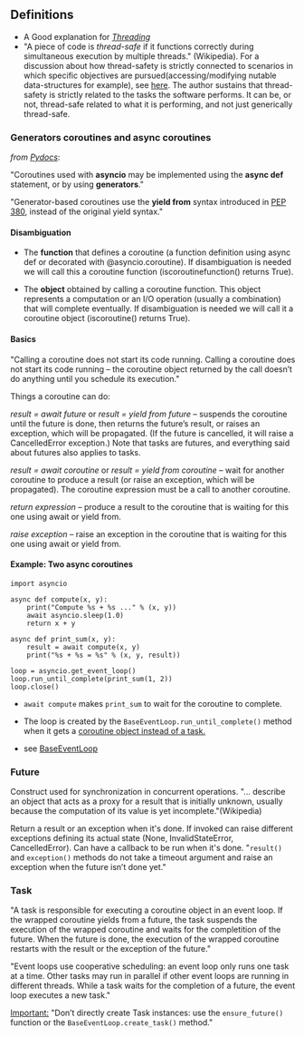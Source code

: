 <!-- 
.. title: Asyncio First Look
.. slug: asyncio-first-look
.. date: 2015-10-19 16:08:39 UTC+02:00
.. tags: Networking
.. category: Python
.. link: 
.. description: 
.. type: text
-->

## Definitions

* A Good explanation for [_Threading_](http://stackoverflow.com/a/5201906/2536357)
* "A piece of code is _thread-safe_ if it functions correctly during simultaneous execution by multiple threads." (Wikipedia). For a discussion about how thread-safety is strictly connected to scenarios in which specific objectives are pursued(accessing/modifying nutable data-structures for example), see [here](http://blogs.msdn.com/b/ericlippert/archive/2009/10/19/what-is-this-thing-you-call-thread-safe.aspx). The author sustains that thread-safety is strictly related to the tasks the software performs. It can be, or not, thread-safe related to what it is performing, and not just generically thread-safe.  

### Generators coroutines and async coroutines
_from [Pydocs](https://docs.python.org/3/library/asyncio-task.html)_:

"Coroutines used with __asyncio__ may be implemented using the __async def__ statement, or by using __generators__."

"Generator-based coroutines use the __yield from__ syntax introduced in [PEP 380](http://www.python.org/dev/peps/pep-0380), instead of the original yield syntax."

#### Disambiguation
* The __function__ that defines a coroutine (a function definition using async def or decorated with @asyncio.coroutine). If disambiguation is needed we will call this a coroutine function (iscoroutinefunction() returns True).
    
* The __object__ obtained by calling a coroutine function. This object represents a computation or an I/O operation (usually a combination) that will complete eventually. If disambiguation is needed we will call it a coroutine object (iscoroutine() returns True).

#### Basics
"Calling a coroutine does not start its code running. Calling a coroutine does not start its code running – the coroutine object returned by the call doesn’t do anything until you schedule its execution."

Things a coroutine can do:

_result = await future_ or _result = yield from future_ – suspends the coroutine until the future is done, then returns the future’s result, or raises an exception, which will be propagated. (If the future is cancelled, it will raise a CancelledError exception.) Note that tasks are futures, and everything said about futures also applies to tasks.

_result = await coroutine_ or _result = yield from coroutine_ – wait for another coroutine to produce a result (or raise an exception, which will be propagated). The coroutine expression must be a call to another coroutine.

_return expression_ – produce a result to the coroutine that is waiting for this one using await or yield from.

_raise exception_ – raise an exception in the coroutine that is waiting for this one using await or yield from.

#### Example: Two async coroutines
```
import asyncio

async def compute(x, y):
    print("Compute %s + %s ..." % (x, y))
    await asyncio.sleep(1.0)
    return x + y

async def print_sum(x, y):
    result = await compute(x, y)
    print("%s + %s = %s" % (x, y, result))

loop = asyncio.get_event_loop()
loop.run_until_complete(print_sum(1, 2))
loop.close()
```
* `await compute` makes `print_sum` to wait for the coroutine to complete.

* The loop is created by the `BaseEventLoop.run_until_complete()` method when it gets a <u>coroutine object instead of a task.</u>

* see [BaseEventLoop](https://docs.python.org/3/library/asyncio-eventloop.html)

### Future
Construct used for synchronization in concurrent operations. "... describe an object that acts as a proxy for a result that is initially unknown, usually because the computation of its value is yet incomplete."(Wikipedia)

Return a result or an exception when it's done. If invoked can raise different exceptions defining its actual state (None, InvalidStateError, CancelledError). Can have a callback to be run when it's done. "`result()` and `exception()` methods do not take a timeout argument and raise an exception when the future isn’t done yet."

### Task
"A task is responsible for executing a coroutine object in an event loop. If the wrapped coroutine yields from a future, the task suspends the execution of the wrapped coroutine and waits for the completition of the future. When the future is done, the execution of the wrapped coroutine restarts with the result or the exception of the future."

"Event loops use cooperative scheduling: an event loop only runs one task at a time. Other tasks may run in parallel if other event loops are running in different threads. While a task waits for the completion of a future, the event loop executes a new task."

<u>Important:</u> "Don’t directly create Task instances: use the `ensure_future()` function or the `BaseEventLoop.create_task()` method."
